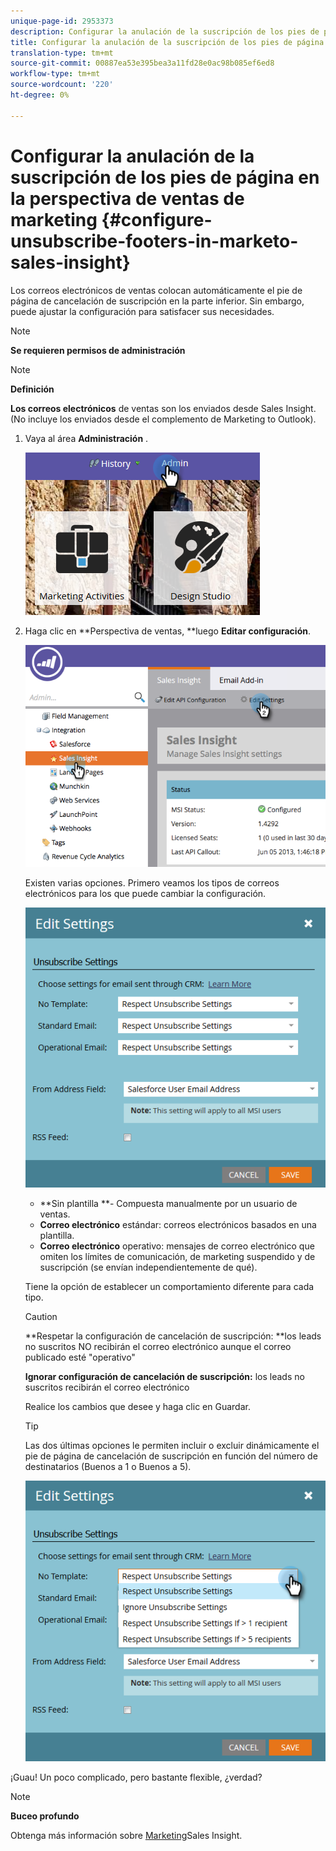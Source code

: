 ```yaml
---
unique-page-id: 2953373
description: Configurar la anulación de la suscripción de los pies de página en la perspectiva de ventas de marketing - Documentos de marketing - Documentación del producto
title: Configurar la anulación de la suscripción de los pies de página en la perspectiva de ventas de marketing
translation-type: tm+mt
source-git-commit: 00887ea53e395bea3a11fd28e0ac98b085ef6ed8
workflow-type: tm+mt
source-wordcount: '220'
ht-degree: 0%

---
```



# Configurar la anulación de la suscripción de los pies de página en la perspectiva de ventas de marketing {#configure-unsubscribe-footers-in-marketo-sales-insight}

Los correos electrónicos de ventas colocan automáticamente el pie de página de cancelación de suscripción en la parte inferior. Sin embargo, puede ajustar la configuración para satisfacer sus necesidades.

>[!NOTE]
>
>**Se requieren permisos de administración**

>[!NOTE]
>
>**Definición**
>
>**Los correos electrónicos** de ventas son los enviados desde Sales Insight. (No incluye los enviados desde el complemento de Marketing to Outlook).

1. Vaya al área **Administración** .

   ![](assets/one-1.png)

1. Haga clic en **Perspectiva de ventas, **luego **Editar configuración**.

   ![](assets/two-1.png)

   Existen varias opciones. Primero veamos los tipos de correos electrónicos para los que puede cambiar la configuración.

   ![](assets/three-1.png)

   * **Sin plantilla **- Compuesta manualmente por un usuario de ventas.
   * **Correo electrónico** estándar: correos electrónicos basados en una plantilla.
   * **Correo electrónico** operativo: mensajes de correo electrónico que omiten los límites de comunicación, de marketing suspendido y de suscripción (se envían independientemente de qué).

   Tiene la opción de establecer un comportamiento diferente para cada tipo.

   >[!CAUTION]
   >
   >**Respetar la configuración de cancelación de suscripción: **los leads no suscritos NO recibirán el correo electrónico aunque el correo publicado esté &quot;operativo&quot;
   >
   >
   >**Ignorar configuración de cancelación de suscripción:** los leads no suscritos recibirán el correo electrónico

   Realice los cambios que desee y haga clic en Guardar.

   >[!TIP]
   >
   >Las dos últimas opciones le permiten incluir o excluir dinámicamente el pie de página de cancelación de suscripción en función del número de destinatarios (Buenos a 1 o Buenos a 5).

   ![](assets/four-1.png)

¡Guau! Un poco complicado, pero bastante flexible, ¿verdad?

>[!NOTE]
>
>**Buceo profundo**
>
>Obtenga más información sobre [Marketing](http://docs.marketo.com/display/docs/marketo+sales+insight)Sales Insight.

